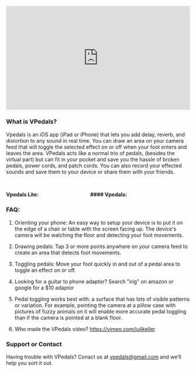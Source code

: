 
<div style="position:relative;height:0;padding-bottom:56.25%"><iframe src="https://www.youtube.com/embed/VivBVbtLgPo?ecver=2" width="640" height="360" frameborder="0" style="position:absolute;width:100%;height:100%;left:0" allowfullscreen></iframe></div>



### What is VPedals?
Vpedals is an iOS app (iPad or iPhone) that lets you add delay, reverb, and distortion to any sound in real time. You can draw an area on your camera feed that will toggle the selected effect on or off when your foot enters and leaves the area. VPedals acts like a normal trio of pedals, (besides the virtual part) but can fit in your pocket and save you the hassle of broken pedals, power cords, and patch cords. You can also record your effected sounds and save them to your device or share them with your friends.

#### Vpedals Lite: <a href="https://itunes.apple.com/us/app/vpedals-lite/id1254112137?mt=8&at=10l6Xd&ct=j4onrizqgq00xkod01g9a" style="display:inline-block;overflow:hidden;background:url(//linkmaker.itunes.apple.com/assets/shared/badges/es-mx/appstore-lrg.svg) no-repeat;width:135px;height:40px;background-size:contain;"></a> #### Vpedals: <a href="https://itunes.apple.com/us/app/vpedals/id1254061547?mt=8&at=10l6Xd&ct=j4onrizqgq00xkod01g9a" style="display:inline-block;overflow:hidden;background:url(//linkmaker.itunes.apple.com/assets/shared/badges/es-mx/appstore-lrg.svg) no-repeat;width:135px;height:40px;background-size:contain;"></a>

### FAQ:

1. Orienting your phone: An easy way to setup your device is to put it on the edge of a chair or table with the screen facing up. The device's camera will be watching the floor and detecting your foot movements.

2. Drawing pedals: Tap 3 or more points anywhere on your camera feed to create an area that detects foot movements.

3. Toggling pedals: Move your foot quickly in and out of a pedal area to toggle an effect on or off. 

4. Looking for a guitar to phone adaptor? Search "irig" on amazon or google for a $10 adaptor

5. Pedal toggling works best with: a surface that has lots of visible patterns or variation. For example, pointing the camera at a pillow case with pictures of fuzzy animals on it will enable more accurate pedal toggling than if the camera is pointed at a blank floor.

6. Who made the VPedals video? <https://vimeo.com/julikeller>

### Support or Contact

Having trouble with VPedals? Conact us at <vpedals@gmail.com> and we’ll help you sort it out.
